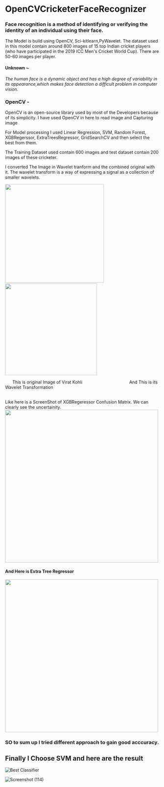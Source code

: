 # OpenCVCricketerFaceRecognizer

### Face recognition is a method of identifying or verifying the identity of an individual using their face.
The Model is build using OpenCV, Sci-kitlearn,PyWavelet. The dataset used in this model contain around 800 images of 15 top Indian cricket players (who have participated in the 2019 ICC Men's Cricket World Cup). There are 50-60 images per player.

#### Unknown ~  
*The human face is a dynamic object and has a high degree of variability in its appearance,which makes face detection a difficult problem in computer vision.*

### OpenCV - 
OpenCV is an open-source library used by most of the Developers because of its simplicity. I have used OpenCV in here to read image and Capturing image 

For Model processing I used Linear Regression, SVM, Random Forest, XGBRegerssor, ExtraTreesRegressor, GridSearchCV and then select the best from them.

The Training Dataset used contain 600 images and test dataset contain 200 images of these cricketer.

I converted The Image in Wavelet tranform and the combined original with it. The wavelet transform is a way of expressing a signal as a collection of smaller
wavelets. 

<img src="https://user-images.githubusercontent.com/54480904/119136586-7c981a80-ba5d-11eb-9197-90589c72e275.png" heigth=322px width=322px> &nbsp;   &nbsp;   &nbsp;   &nbsp;   &nbsp;  &nbsp;   &nbsp;   &nbsp;   &nbsp;   &nbsp;  <img src="https://user-images.githubusercontent.com/54480904/119136589-7dc94780-ba5d-11eb-8a1d-368f34395d3a.png" heigth=300px width=300px>

&nbsp;   &nbsp;   &nbsp;  This is original Image of Virat Kohli &nbsp;   &nbsp;   &nbsp;    &nbsp;   &nbsp;   &nbsp;   &nbsp;   &nbsp;    &nbsp;   &nbsp; &nbsp;   &nbsp;   &nbsp;    &nbsp;   &nbsp;   &nbsp;   &nbsp;   &nbsp;    &nbsp; And This is its Wavelet Transformation

<br/>
Like here is a ScreenShot of XGBRegeressor Confusion Matrix. We can clearly see the uncertainity.


<img src="https://user-images.githubusercontent.com/54480904/119136597-7efa7480-ba5d-11eb-814d-68d6277beb1b.png" heigth=500px width=500px>

#### And Here is Extra Tree Regressor
 
<img src="https://user-images.githubusercontent.com/54480904/119136600-7f930b00-ba5d-11eb-9698-25b26fa83317.png" heigth=500px width=500px>

### SO to sum up I tried different approach to gain good acccuracy.

## Finally I Choose SVM and here are the result

![Best Classifier](https://user-images.githubusercontent.com/54480904/119136593-7e61de00-ba5d-11eb-958a-5a8e38180417.png)



![Screenshot (114)](https://user-images.githubusercontent.com/54480904/119136601-802ba180-ba5d-11eb-96fe-f2156c02ecec.png)


